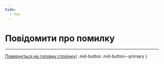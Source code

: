 ```yaml
---
hide:
  - toc
---
```


# Повідомити про помилку

---

[Повернуться на головну сторінку](index.md){ .md-button .md-button--primary }
